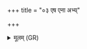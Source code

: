 +++
title = "०३ एष एना अभ्य्"

+++
<details><summary>मूलम् (GR)</summary>

एष एना अभ्य् अक्रन्दीद्  
वृषाश्वो धेनुका इव ।  
अहींस् त्वं विद्युता जहि  
मास्माकं पुरुषान् वधीः ॥
</details>